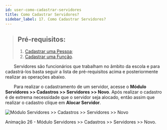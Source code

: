 ```yaml
---
id: user-como-cadastrar-servidores
title: Como Cadastrar Servidores?
sidebar_label: 17. Como Cadastrar Servidores?
---
```


>## Pré-requisitos:
> 1. [Cadastrar uma Pessoa](user-como-cadastrar-pessoas-fisicas-ou-juridicas);
> 2. [Cadastrar uma Função](user-como-cadastrar-funcoes).

<div class="textoJustificado">

&nbsp;&nbsp;&nbsp;&nbsp;&nbsp;&nbsp;&nbsp;Servidores são funcionários que trabalham no âmbito da escola e para cadastrá-los basta seguir a lista de pré-requisitos acima e posteriormente realizar as operações abaixo.

&nbsp;&nbsp;&nbsp;&nbsp;&nbsp;&nbsp;&nbsp;Para realizar o cadastramento de um servidor, acesse o **Módulo Servidores >> Cadastros >> Servidores >> Novo**. Após realizar o cadastro é de extrema necessidade que o servidor seja alocado, então assim que realizar o cadastro clique em **Alocar Servidor**.

</div>

![Módulo Servidores >> Cadastros >> Servidores >> Novo](../img/user-docs/cadastrar_e_alocar_servidores.gif)

<p class="centerText">Animação 26 - Módulo Servidores >> Cadastros >> Servidores >> Novo.</p>